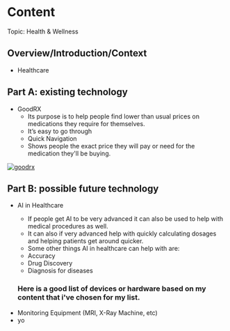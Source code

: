 # Content
Topic: Health & Wellness


## Overview/Introduction/Context
* Healthcare

## Part A: existing technology
* GoodRX
  * Its purpose is to help people find lower than usual prices on medications they require for themselves.
  * It’s easy to go through
  * Quick Navigation
  * Shows people the exact price they will pay or need for the medication they'll be buying.
 
[![goodrx](https://github-production-user-asset-6210df.s3.amazonaws.com/235416589/503316460-b8e867a2-d6b3-499a-8c3c-1a068b66ddf9.png?X-Amz-Algorithm=AWS4-HMAC-SHA256&X-Amz-Credential=AKIAVCODYLSA53PQK4ZA%2F20251020%2Fus-east-1%2Fs3%2Faws4_request&X-Amz-Date=20251020T173914Z&X-Amz-Expires=300&X-Amz-Signature=804223bb600d6ea9e1e96032c69e9d1a0e86b3d839f5bcbdf7308c4427d13289&X-Amz-SignedHeaders=host)](https://www.goodrx.com/?srsltid=AfmBOopnf8j2gVg-Kqs2bIYIH5TJmfr2GD5MQxM2R-oieSK1omGaDvv7)

## Part B: possible future technology
* AI in Healthcare
  * If people get AI to be very advanced it can also be used to help with medical procedures as well.
  * It can also if very advanced help with quickly calculating dosages and helping patients get around quicker.
  * Some other things AI in healthcare can help with are:
  * Accuracy
  * Drug Discovery
  * Diagnosis for diseases
 
  <h3>Here is a good list of devices or hardware based on my content that i've chosen for my list.</h3>
  

<ul><li>Monitoring Equipment (MRI, X-Ray Machine, etc)</li>
<li>yo</li></ul>


